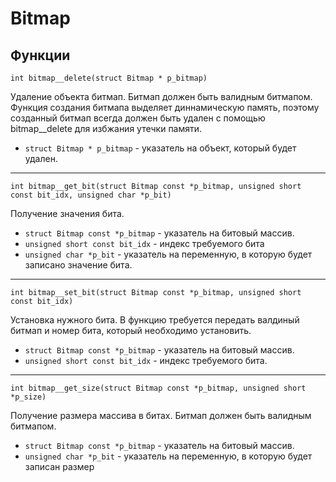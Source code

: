 # Bitmap

## Функции

```int bitmap__delete(struct Bitmap * p_bitmap)```

Удаление объекта битмап. Битмап должен быть
валидным битмапом. Функция создания битмапа выделяет диннамическую память, поэтому созданный 
битмап всегда должен быть удален с помощью bitmap__delete для избжания утечки памяти.

* ```struct Bitmap * p_bitmap``` - указатель на объект, который будет удален.
***
```int bitmap__get_bit(struct Bitmap const *p_bitmap, unsigned short const bit_idx, unsigned char *p_bit)```

 Получение значения бита.

* ```struct Bitmap const *p_bitmap``` - указатель на битовый массив.
* ```unsigned short const bit_idx``` - индекс требуемого бита
* ```unsigned char *p_bit``` - указатель на переменную, в которую будет записано значение бита.
***
```int bitmap__set_bit(struct Bitmap const *p_bitmap, unsigned short const bit_idx)```
 
 Установка нужного бита. В функцию требуется передать валдиный битмап и номер бита, который необходимо установить.

* ```struct Bitmap const *p_bitmap``` - указатель на битовый массив.
* ```unsigned short const bit_idx``` - индекс требуемого бита.
***
```int bitmap__get_size(struct Bitmap const *p_bitmap, unsigned short *p_size)```

Получение размера массива в битах. Битмап должен быть валидным битмапом.

* ```struct Bitmap const *p_bitmap``` - указатель на битовый массив.
* ```unsigned char *p_bit``` - указатель на переменную, в которую будет записан размер
